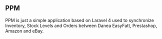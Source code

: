 ## PPM

PPM is just a simple application based on Laravel 4 used to synchronize Inventory, Stock Levels and Orders between Danea EasyFatt, Prestashop, Amazon and eBay.

